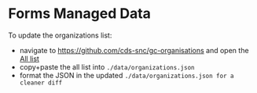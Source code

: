 # Forms Managed Data

To update the organizations list:

- navigate to https://github.com/cds-snc/gc-organisations and open the [All list](https://github.com/cds-snc/gc-organisations/blob/main/data/all.json)
- copy+paste the all list into `./data/organizations.json`
- format the JSON in the updated `./data/organizations.json for a cleaner diff`
